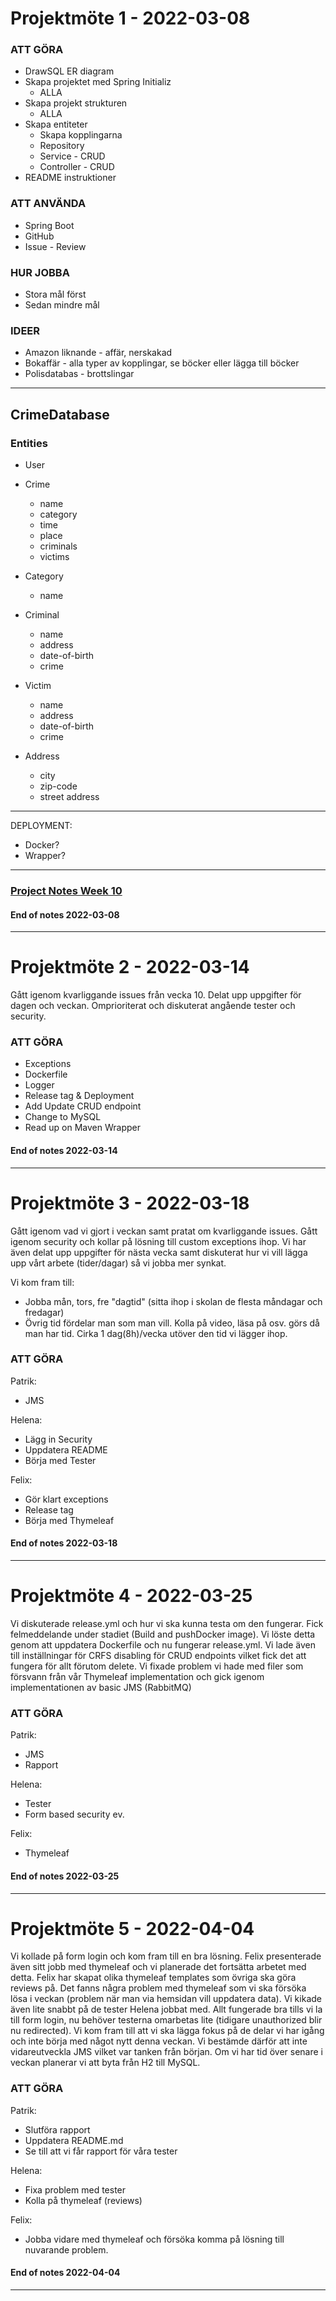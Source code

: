 # Projektmöte 1 - 2022-03-08

### ATT GÖRA

- DrawSQL ER diagram
- Skapa projektet med Spring Initializ
    - ALLA
- Skapa projekt strukturen
    - ALLA
- Skapa entiteter
    - Skapa kopplingarna
    - Repository
    - Service - CRUD
    - Controller - CRUD
- README instruktioner

### ATT ANVÄNDA

- Spring Boot
- GitHub
- Issue - Review

### HUR JOBBA

- Stora mål först
- Sedan mindre mål

### IDEER

- Amazon liknande - affär, nerskakad
- Bokaffär - alla typer av kopplingar, se böcker eller lägga till böcker
- Polisdatabas - brottslingar

---

## CrimeDatabase

### Entities

- User

- Crime
    - name
    - category
    - time
    - place
    - criminals
    - victims
- Category
    - name
- Criminal
    - name
    - address
    - date-of-birth
    - crime
- Victim
    - name
    - address
    - date-of-birth
    - crime
- Address
    - city
    - zip-code
    - street address

---

DEPLOYMENT:

- Docker?
- Wrapper?

---

### [Project Notes Week 10](https://docs.google.com/document/d/1sN9vkcyzUYCXPfoDVCRUyKBABQtA_xFz9SZt18YcXR4/edit?usp=sharing)

#### End of notes 2022-03-08

---

# Projektmöte 2 - 2022-03-14

Gått igenom kvarliggande issues från vecka 10. Delat upp uppgifter för dagen och veckan. Omprioriterat och diskuterat angående tester och security.

### ATT GÖRA
- Exceptions
- Dockerfile
- Logger
- Release tag & Deployment
- Add Update CRUD endpoint
- Change to MySQL
- Read up on Maven Wrapper

#### End of notes 2022-03-14

---

# Projektmöte 3 - 2022-03-18

Gått igenom vad vi gjort i veckan samt pratat om kvarliggande issues. Gått igenom security och kollar på lösning till custom exceptions ihop. 
Vi har även delat upp uppgifter för nästa vecka samt diskuterat hur vi vill lägga upp vårt arbete (tider/dagar) så vi jobba mer synkat. 

Vi kom fram till:
- Jobba mån, tors, fre "dagtid" (sitta ihop i skolan de flesta måndagar och fredagar)
- Övrig tid fördelar man som man vill. Kolla på video, läsa på osv. görs då man har tid. Cirka 1 dag(8h)/vecka utöver den tid vi lägger ihop.

### ATT GÖRA
Patrik:
- JMS

Helena:
- Lägg in Security
- Uppdatera README
- Börja med Tester

Felix:
- Gör klart exceptions
- Release tag
- Börja med Thymeleaf

#### End of notes 2022-03-18

---

# Projektmöte 4 - 2022-03-25

Vi diskuterade release.yml och hur vi ska kunna testa om den fungerar. Fick felmeddelande under stadiet (Build and pushDocker image). Vi löste detta genom att uppdatera Dockerfile och nu fungerar release.yml. Vi lade även till inställningar för CRFS disabling för CRUD endpoints vilket fick det att fungera för allt förutom delete. Vi fixade problem vi hade med filer som försvann från vår Thymeleaf implementation och gick igenom implementationen av basic JMS (RabbitMQ)

### ATT GÖRA

Patrik:
- JMS
- Rapport

Helena:
- Tester
- Form based security ev.

Felix:

- Thymeleaf

#### End of notes 2022-03-25

---

# Projektmöte 5 - 2022-04-04

Vi kollade på form login och kom fram till en bra lösning. Felix presenterade även sitt jobb med thymeleaf och vi
planerade det fortsätta arbetet med detta. Felix har skapat olika thymeleaf templates som övriga ska göra reviews på.
Det fanns några problem med thymeleaf som vi ska försöka lösa i veckan (problem när man via hemsidan vill uppdatera
data). Vi kikade även lite snabbt på de tester Helena jobbat med. Allt fungerade bra tills vi la till form login, nu
behöver testerna omarbetas lite (tidigare unauthorized blir nu redirected). Vi kom fram till att vi ska lägga fokus på
de delar vi har igång och inte börja med något nytt denna veckan. Vi bestämde därför att inte vidareutveckla JMS vilket
var tanken från början. Om vi har tid över senare i veckan planerar vi att byta från H2 till MySQL.

### ATT GÖRA

Patrik:

- Slutföra rapport
- Uppdatera README.md
- Se till att vi får rapport för våra tester

Helena:

- Fixa problem med tester
- Kolla på thymeleaf (reviews)

Felix:

- Jobba vidare med thymeleaf och försöka komma på lösning till nuvarande problem.

#### End of notes 2022-04-04

---